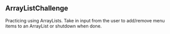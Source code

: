 ## ArrayListChallenge
Practicing using ArrayLists. Take in input from the user to add/remove menu items to an ArrayList or shutdown when done.